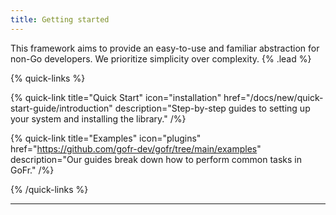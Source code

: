 ```yaml
---
title: Getting started
---
```


This framework aims to provide an easy-to-use and familiar abstraction for non-Go developers. We prioritize simplicity over complexity. {% .lead %}

{% quick-links %}

{% quick-link title="Quick Start" icon="installation" href="/docs/new/quick-start-guide/introduction" description="Step-by-step guides to setting up your system and installing the library." /%}

<!-- {% quick-link title="Features" icon="presets" href="/" description="Take a look at the features available out of the box." /%} -->

{% quick-link title="Examples" icon="plugins" href="https://github.com/gofr-dev/gofr/tree/main/examples" description="Our guides break down how to perform common tasks in GoFr." /%}

<!-- {% quick-link title="FAQ" icon="theming" href="/" description="Frequently asked questions and solutions to commonly occuring issues." /%} -->

{% /quick-links %}

---

<!--
## Goal

The goal of this framework is to provide an easy to use and familiar abstraction for non-go developers. We will trade
off performance for ease of use.


## Development Notes

* Some services will be required to pass the entire test suite. We recommend using docker for running those services.
  ```bash
  docker run --name gofr-mysql -e MYSQL_ROOT_PASSWORD=password -p 2001:3306 -d mysql:8.0.30
  docker run --name gofr-redis -p 2002:6379 -d redis:7.0.5
  docker run --name gofr-cassandra -d -p 2003:9042 cassandra:4.1
  docker run --name gofr-solr -p 2020:8983 solr:8 -DzkRun
  docker run --name gofr-mongo -d -e MONGO_INITDB_ROOT_USERNAME=admin -e MONGO_INITDB_ROOT_PASSWORD=admin123 -p 2004:27017 mongo:6.0.2
  docker run --name gofr-zipkin -d -p 2005:9411 openzipkin/zipkin:2
  docker run --name gofr-pgsql -d -e POSTGRES_DB=customers -e POSTGRES_PASSWORD=root123 -p 2006:5432 postgres:15.1
  docker run --name gofr-mssql -d -e 'ACCEPT_EULA=Y' -e 'SA_PASSWORD=reallyStrongPwd123' -p 2007:1433 mcr.microsoft.com/azure-sql-edge
  docker run --rm -d -p 2181:2181 -p 443:2008 -p 2008:2008 -p 2009:2009 \
      --env ADVERTISED_LISTENERS=PLAINTEXT://localhost:443,INTERNAL://localhost:2009 \
      --env LISTENERS=PLAINTEXT://0.0.0.0:2008,INTERNAL://0.0.0.0:2009 \
      --env SECURITY_PROTOCOL_MAP=PLAINTEXT:PLAINTEXT,INTERNAL:PLAINTEXT \
      --env INTER_BROKER=INTERNAL \
      --env KAFKA_CREATE_TOPICS="test-topic,test:36:1,krisgeus:12:1:compact" \
      --name gofr-kafka \
      krisgeus/docker-kafka

  docker run --name gofr-yugabyte -p 2011:9042 -d yugabytedb/yugabyte:2.14.5.0-b18 bin/yugabyted start --daemon=false
  docker run -d --name gofr-elasticsearch -p 2012:9200 -p 2013:9300 -e "discovery.type=single-node" elasticsearch:6.8.6
  docker run -d --name gofr-dynamodb -p 2021:8000 amazon/dynamodb-local:1.22.0
  docker run -d --name=gofr-cockroachdb -p 26257:26257 cockroachdb/cockroach:v21.2.4 start-single-node --insecure
  docker run --name=gcloud-emulator -d -p 8086:8086 gcr.io/google.com/cloudsdktool/google-cloud-cli:emulators gcloud beta emulators pubsub start --project=test123 \
      --host-port=0.0.0.0:8086
  ```

  Please note that the recommended local port for the services are different from the actual ports. This is done to
  avoid conflict with the local installation on developer machines. This method also allows a developer to work on
  multiple projects which uses the same services but bound on different ports. One can choose to change the port for
  these services. Just remember to add the same in `configs/.local.env`, if you decide to do that.
<br></br>
* Use only what is given to you as part of function parameter or receiver. No globals. Inject all dependencies including
  DB, Logger etc.
* No magic. So, no init. In a large project, it becomes difficult to track which package is doing what at the
  initialisation step.
* Exported functions must have an associated goDoc.
* Sensitive data(username, password, keys) should not be pushed. Always use environment variables.
* Take interfaces and return concrete types.
    - Lean interfaces - take 'exactly' what you need, not more. Onus of interface definition is on the package who is
      using it. so, it should be as lean as possible. This makes it easier to test.
    - Be careful of type assertions in this context. If you take an interface and type assert to a type - then its
      similar to taking concrete type.
* Uses of context:
    - We should use context as a first parameter.
    - Can not use string as a key for the context. Define your own type and provide context accessor method to avoid
      conflict.
* External Library uses:
    - A little copying is better than a little dependency.
    - All external dependencies should go through the same careful consideration, we would have done to our own written
      code. We need to test the functionality we are going to use from an external library, as sometimes library
      implementation may change.
    - All dependencies must be abstracted as an interface. This will make it easier to switch libraries at later point
      of time.
* Version tagging as per Semantic versioning [Know more!](https://semver.org/)

## Contribution Notes -->

<!-- * Minor changes can be done directly by editing code on . Github automatically creates a temporary branch and
  files a PR. This is only suitable for really small changes like: spelling fixes, variable name changes or error string
  change etc. For larger commits, following steps are recommended.
* (Optional) If you want to discuss your implementation with the users of Gofr, use the official Gofr teams channel.
* Configure your editor to use goimport and golangci-lint on file changes. Any code which is not formatted using these
  tools, will fail on the pipeline.
* All code contributions should have associated tests and all new line additions should be covered in those testcases.
  No PR should ever decrease the overall code coverage.
* Once your code changes are done along with the testcases, submit a PR to development branch. Please note that all PRs
  are merged from feature branches to development first.
* All PRs needs to be reviewed by at least 2 Gofr developers. They might reach out to you for any clarfication.
* Thank you for your contribution. :)  -->
